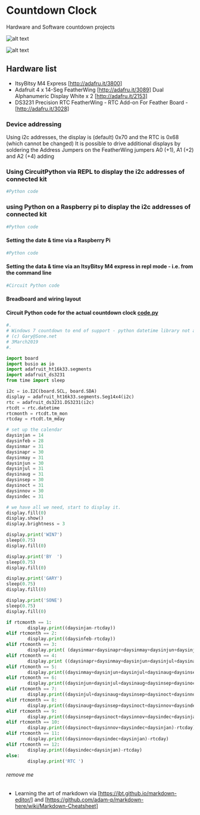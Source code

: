 # Countdown Clock
Hardware and Software countdown projects

![alt text](https://garys.one/wp-content/uploads/2019/06/img_1011-1-e1560792176341.jpg "Breadboard")

![alt text](https://garys.one/wp-content/uploads/2019/06/img_1013-1-e1560792457893-1024x617.jpg "With display")

## Hardware list
+ ItsyBitsy M4 Express [http://adafru.it/3800]
+ Adafruit 4 x 14-Seg FeatherWing [http://adafru.it/3089] Dual Alphanumeric Display White x 2 [http://adafru.it/2153]
+ DS3231 Precision RTC FeatherWing - RTC Add-on For Feather Board - [http://adafru.it/3028]

### Device addressing
Using i2c addresses, the display is (default) 0x70 and the RTC is 0x68 (which cannot be changed)
It is possible to drive additional displays by soldering the Address Jumpers on the FeatherWing jumpers A0 (+1), A1 (+2) and A2 (+4) adding

### Using CircuitPython via REPL to display the i2c addresses of connected kit
```python
#Python code
```
### using Python on a Raspberry pi to display the i2c addresses of connected kit
```python
#Python code
```
#### Setting the date & time via a Raspberry Pi
```python
#Python code
```
#### Setting the data & time via an ItsyBitsy M4 express in repl mode - i.e. from the command line
```python
#Circuit Python code
```
#### Breadboard and wiring layout

#### Circuit Python code for the actual countdown clock [code.py](../master/ItsyBitsyM4/CIRCUITPYTHON/code_working.py)
```python
#.
# Windows 7 countdown to end of support - python datetime library not available :-o
# (c) Gary@Sone.net
# 3March2019
#.

import board
import busio as io
import adafruit_ht16k33.segments
import adafruit_ds3231
from time import sleep

i2c = io.I2C(board.SCL, board.SDA)
display = adafruit_ht16k33.segments.Seg14x4(i2c)
rtc = adafruit_ds3231.DS3231(i2c)
rtcdt = rtc.datetime
rtcmonth = rtcdt.tm_mon
rtcday = rtcdt.tm_mday

# set up the calendar
daysinjan = 14
daysinfeb = 28
daysinmar = 31
daysinapr = 30
daysinmay = 31
daysinjun = 30
daysinjul = 31
daysinaug = 31
daysinsep = 30
daysinoct = 31
daysinnov = 30
daysindec = 31

# we have all we need, start to display it.
display.fill(0)
display.show()
display.brightness = 3

display.print('WIN7')
sleep(0.75)
display.fill(0)

display.print('BY  ')
sleep(0.75)
display.fill(0)

display.print('GARY')
sleep(0.75)
display.fill(0)

display.print('SONE')
sleep(0.75)
display.fill(0)

if rtcmonth == 1:
        display.print((daysinjan-rtcday))
elif rtcmonth == 2:
        display.print((daysinfeb-rtcday))
elif rtcmonth == 3:
        display.print( (daysinmar+daysinapr+daysinmay+daysinjun+daysinjul+daysinaug+daysinsep+daysinoct+daysinnov+daysindec+daysinjan)-rtcday)
elif rtcmonth == 4:
        display.print ((daysinapr+daysinmay+daysinjun+daysinjul+daysinaug+daysinsep+daysinoct+daysinnov+daysindec+daysinjan)-rtcday)
elif rtcmonth == 5:
        display.print((daysinmay+daysinjun+daysinjul+daysinaug+daysinsep+daysinoct+daysinnov+daysindec+daysinjan)-rtcday)
elif rtcmonth == 6:
        display.print((daysinjun+daysinjul+daysinaug+daysinsep+daysinoct+daysinnov+daysindec+daysinjan)-rtcday)
elif rtcmonth == 7:
        display.print((daysinjul+daysinaug+daysinsep+daysinoct+daysinnov+daysindec+daysinjan)-rtcday)
elif rtcmonth == 8:
        display.print((daysinaug+daysinsep+daysinoct+daysinnov+daysindec+daysinjan)-rtcday)
elif rtcmonth == 9:
        display.print((daysinsep+daysinoct+daysinnov+daysindec+daysinjan)-rtcday)
elif rtcmonth == 10:
        display.print((daysinoct+daysinnov+daysindec+daysinjan)-rtcday)
elif rtcmonth == 11:
        display.print((daysinnov+daysindec+daysinjan)-rtcday)
elif rtcmonth == 12:
        display.print((daysindec+daysinjan)-rtcday)
else:
        display.print('RTC ')
```

###### remove me
+ Learning the art of markdown via [https://jbt.github.io/markdown-editor/] and [https://github.com/adam-p/markdown-here/wiki/Markdown-Cheatsheet]
